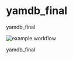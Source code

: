 # yamdb_final
yamdb_final

![example workflow](https://github.com/forester2k/yamdb_final/actions/workflows/yamdb_workflow.yml/badge.svg)


yamdb_final
